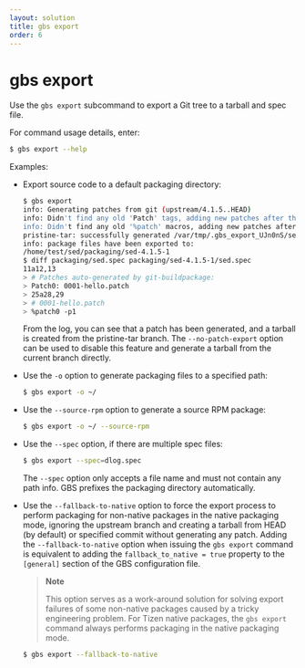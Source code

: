 ```yaml
---
layout: solution
title: gbs export
order: 6
---
```


# gbs export

Use the `gbs export` subcommand to export a Git tree to a tarball and spec file.

For command usage details, enter:

```bash
$ gbs export --help
```

Examples:

- Export source code to a default packaging directory:

  ```bash
  $ gbs export
  info: Generating patches from git (upstream/4.1.5..HEAD)
  info: Didn't find any old 'Patch' tags, adding new patches after the last 'Source' tag.
  info: Didn't find any old '%patch' macros, adding new patches after the last '%setup' macro
  pristine-tar: successfully generated /var/tmp/.gbs_export_UJn0nS/sed-4.1.5.tar.gz
  info: package files have been exported to:
  /home/test/sed/packaging/sed-4.1.5-1
  $ diff packaging/sed.spec packaging/sed-4.1.5-1/sed.spec
  11a12,13
  > # Patches auto-generated by git-buildpackage:
  > Patch0: 0001-hello.patch
  > 25a28,29
  > # 0001-hello.patch
  > %patch0 -p1
  ```

  From the log, you can see that a patch has been generated, and a tarball is created from the pristine-tar branch. The `--no-patch-export` option can be used to disable this feature and generate a tarball from the current branch directly.

- Use the `-o` option to generate packaging files to a specified path:

  ```bash
  $ gbs export -o ~/
  ```

- Use the `--source-rpm` option to generate a source RPM package:

  ```bash
  $ gbs export -o ~/ --source-rpm
  ```

- Use the `--spec` option, if there are multiple spec files:

  ```bash
  $ gbs export --spec=dlog.spec
  ```

  The `--spec` option only accepts a file name and must not contain any path info. GBS prefixes the packaging directory automatically.

- Use the `--fallback-to-native` option to force the export process to perform packaging for non-native packages in the native packaging mode, ignoring the upstream branch and creating a tarball from HEAD (by default) or specified commit without generating any patch. Adding the `--fallback-to-native` option when issuing the `gbs export` command is equivalent to adding the `fallback_to_native = true` property to the `[general]` section of the GBS configuration file.

  > **Note**
  >
  > This option serves as a work-around solution for solving export failures of some non-native packages caused by a tricky engineering problem. For Tizen native packages, the `gbs export` command always performs packaging in the native packaging mode.

  ```bash
  $ gbs export --fallback-to-native
  ```
